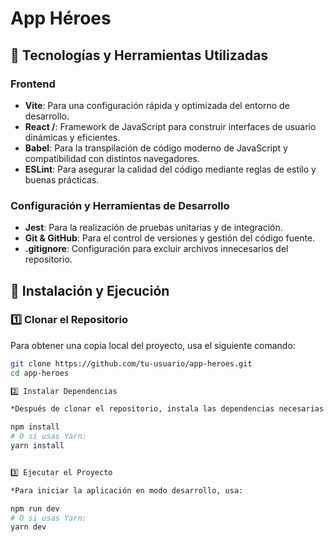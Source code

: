# App Héroes

## 📌 Tecnologías y Herramientas Utilizadas

### **Frontend**
- **Vite**: Para una configuración rápida y optimizada del entorno de desarrollo.
- **React /**: Framework de JavaScript para construir interfaces de usuario dinámicas y eficientes.
- **Babel**: Para la transpilación de código moderno de JavaScript y compatibilidad con distintos navegadores.
- **ESLint**: Para asegurar la calidad del código mediante reglas de estilo y buenas prácticas.

### **Configuración y Herramientas de Desarrollo**
- **Jest**: Para la realización de pruebas unitarias y de integración.
- **Git & GitHub**: Para el control de versiones y gestión del código fuente.
- **.gitignore**: Configuración para excluir archivos innecesarios del repositorio.

## 🚀 Instalación y Ejecución

### 1️⃣ Clonar el Repositorio  
Para obtener una copia local del proyecto, usa el siguiente comando:

```bash
git clone https://github.com/tu-usuario/app-heroes.git
cd app-heroes

2️⃣ Instalar Dependencias

*Después de clonar el repositorio, instala las dependencias necesarias con:

npm install
# O si usas Yarn:
yarn install


3️⃣ Ejecutar el Proyecto

*Para iniciar la aplicación en modo desarrollo, usa:

npm run dev
# O si usas Yarn:
yarn dev
